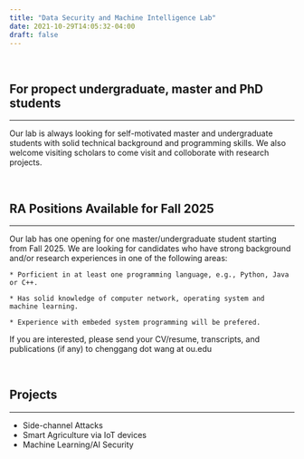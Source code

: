 ```yaml
---
title: "Data Security and Machine Intelligence Lab"
date: 2021-10-29T14:05:32-04:00
draft: false
---
```



&nbsp;
&nbsp;
## For propect undergraduate, master and PhD students
--------------------------------------------------------
Our lab is always looking for self-motivated master and undergraduate students with solid technical background and programming skills. We also welcome visiting scholars to come visit and colloborate with research projects.


&nbsp;
&nbsp;
## RA Positions Available for Fall 2025
--------------------------------------------------------
Our lab has one opening for one master/undergraduate student starting from Fall 2025. We are looking for candidates who have strong background and/or research experiences in one of the following areas:

    * Porficient in at least one programming language, e.g., Python, Java or C++.

    * Has solid knowledge of computer network, operating system and machine learning.

    * Experience with embeded system programming will be prefered.

If you are interested, please send your CV/resume, transcripts, and publications (if any) to chenggang dot wang at ou.edu


&nbsp;
&nbsp;
## Projects
--------------------------------
* Side-channel Attacks
* Smart Agriculture via IoT devices
* Machine Learning/AI Security
